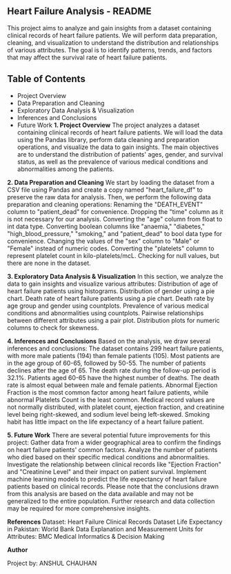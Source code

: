 ## Heart Failure Analysis - README
This project aims to analyze and gain insights from a dataset containing clinical records of heart failure patients. We will perform data preparation, cleaning, and visualization to understand the distribution and relationships of various attributes. The goal is to identify patterns, trends, and factors that may affect the survival rate of heart failure patients.

## Table of Contents
* Project Overview
* Data Preparation and Cleaning
* Exploratory Data Analysis & Visualization
* Inferences and Conclusions
* Future Work
**1. Project Overview**
The project analyzes a dataset containing clinical records of heart failure patients. We will load the data using the Pandas library, perform data cleaning and preparation operations, and visualize the data to gain insights. The main objectives are to understand the distribution of patients' ages, gender, and survival status, as well as the prevalence of various medical conditions and abnormalities among the patients.

**2. Data Preparation and Cleaning**
We start by loading the dataset from a CSV file using Pandas and create a copy named "heart_failure_df" to preserve the raw data for analysis. Then, we perform the following data preparation and cleaning operations:
Renaming the "DEATH_EVENT" column to "patient_dead" for convenience.
Dropping the "time" column as it is not necessary for our analysis.
Converting the "age" column from float to int data type.
Converting boolean columns like "anaemia," "diabetes," "high_blood_pressure," "smoking," and "patient_dead" to bool data type for convenience.
Changing the values of the "sex" column to "Male" or "Female" instead of numeric codes.
Converting the "platelets" column to represent platelet count in kilo-platelets/mcL.
Checking for null values, but there are none in the dataset.

**3. Exploratory Data Analysis & Visualization**
In this section, we analyze the data to gain insights and visualize various attributes:
Distribution of age of heart failure patients using histograms.
Distribution of gender using a pie chart.
Death rate of heart failure patients using a pie chart.
Death rate by age group and gender using countplots.
Prevalence of various medical conditions and abnormalities using countplots.
Pairwise relationships between different attributes using a pair plot.
Distribution plots for numeric columns to check for skewness.

**4. Inferences and Conclusions**
Based on the analysis, we draw several inferences and conclusions:
The dataset contains 299 heart failure patients, with more male patients (194) than female patients (105).
Most patients are in the age group of 60-65, followed by 50-55. The number of patients declines after the age of 65.
The death rate during the follow-up period is 32.1%.
Patients aged 60-65 have the highest number of deaths.
The death rate is almost equal between male and female patients.
Abnormal Ejection Fraction is the most common factor among heart failure patients, while abnormal Platelets Count is the least common.
Medical record values are not normally distributed, with platelet count, ejection fraction, and creatinine level being right-skewed, and sodium level being left-skewed.
Smoking habit has little impact on the life expectancy of a heart failure patient.

**5. Future Work**
There are several potential future improvements for this project:
Gather data from a wider geographical area to confirm the findings on heart failure patients' common factors.
Analyze the number of patients who died based on their specific medical conditions and abnormalities.
Investigate the relationship between clinical records like "Ejection Fraction" and "Creatinine Level" and their impact on patient survival.
Implement machine learning models to predict the life expectancy of heart failure patients based on clinical records.
Please note that the conclusions drawn from this analysis are based on the data available and may not be generalized to the entire population. Further research and data collection may be required for more comprehensive insights.

**References**
Dataset: Heart Failure Clinical Records Dataset
Life Expectancy in Pakistan: World Bank Data
Explanation and Measurement Units for Attributes: BMC Medical Informatics & Decision Making

**Author**

Project by: ANSHUL CHAUHAN
